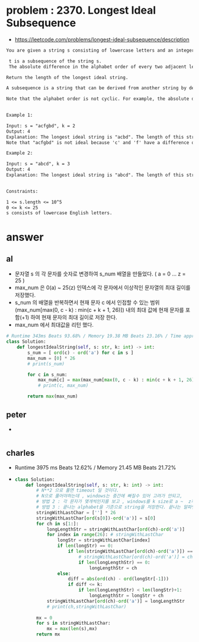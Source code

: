 # problem : 2370. Longest Ideal Subsequence
- https://leetcode.com/problems/longest-ideal-subsequence/description

```txt
You are given a string s consisting of lowercase letters and an integer k. We call a string t ideal if the following conditions are satisfied:

 t is a subsequence of the string s.
 The absolute difference in the alphabet order of every two adjacent letters in t is less than or equal to k.

Return the length of the longest ideal string.

A subsequence is a string that can be derived from another string by deleting some or no characters without changing the order of the remaining characters.

Note that the alphabet order is not cyclic. For example, the absolute difference in the alphabet order of 'a' and 'z' is 25, not 1.
 

Example 1:

Input: s = "acfgbd", k = 2
Output: 4
Explanation: The longest ideal string is "acbd". The length of this string is 4, so 4 is returned.
Note that "acfgbd" is not ideal because 'c' and 'f' have a difference of 3 in alphabet order.

Example 2:

Input: s = "abcd", k = 3
Output: 4
Explanation: The longest ideal string is "abcd". The length of this string is 4, so 4 is returned.
 

Constraints:

1 <= s.length <= 10^5
0 <= k <= 25
s consists of lowercase English letters.
```

# answer

## al
- 문자열 s 의 각 문자를 숫자로 변경하여 s_num 배열을 만들었다. ( a = 0 ... z = 25 )
- max_num 은 0(a) ~ 25(z) 인덱스에 각 문자에서 이상적인 문자열의 최대 길이를 저장했다.
- s_num 의 배열을 반복하면서 현재 문자 c 에서 인접할 수 있는 범위(max_num[max(0, c - k) : min(c + k + 1, 26)]) 내의 최대 값에 현재 문자를 포함(+1) 하여 현재 문자의 최대 길이로 저장 한다.
- max_num 에서 최대값을 리턴 했다.

```python
# Runtime 343ms Beats 93.68% / Memory 19.38 MB Beats 23.16% / Time approximately 2h
class Solution:
    def longestIdealString(self, s: str, k: int) -> int:
        s_num = [ ord(c) - ord('a') for c in s ]
        max_num = [0] * 26
        # print(s_num)

        for c in s_num:
            max_num[c] = max(max_num[max(0, c - k) : min(c + k + 1, 26)]) + 1
            # print(c, max_num)

        return max(max_num)
```


## peter
- 
```python
```


## charles
- Runtime 3975 ms Beats 12.62% / Memory 21.45 MB Beats 21.72%
- ```python
  class Solution:
      def longestIdealString(self, s: str, k: int) -> int:
          # N**2 으로 풀면 timeout 일 것이다.
          # N으로 풀어야하는데 , windows는 중간에 빠질수 있어 고려가 안되고,
          # 방법 2 : 각 문자가 몇개씩인지를 보고 , windows를 k size로 a ~  z까지 옮기면서 그 합이 제일 큰 것을 답으로 하면 될 듯 하다.  (이건 말이 안되는구나. 연속된 두 수 간의 diff 임)
          # 방법 3 : 끝나는 alphabet을 기준으로 string을 저장한다. 끝나는 알파벳으로 끝나는 현재까지 가장 긴 string이 되는 것이다. 다음 새로운 글자가 올때 차이가 밖이라면 해당 문자의 가장 긴 것과 비교해서 삽입 , 차이 안에 들어올때는 기존 것은 놔두고 , 새로 추가되는 문제의 가장 긴 것보다 긴 것인지 check해서 삽입
          stringWithLastChar = [''] * 26
          stringWithLastChar[ord(s[0])-ord('a')] = s[0]
          for ch in s[1:]:
              longLengthStr = stringWithLastChar[ord(ch)-ord('a')]
              for index in range(26): # stringWithLastChar
                  longStr = stringWithLastChar[index]
                  if len(longStr) == 0:
                      if len(stringWithLastChar[ord(ch)-ord('a')]) == 0:
                          # stringWithLastChar[ord(ch)-ord('a')] = ch
                          if len(longLengthStr) == 0:
                              longLengthStr = ch
                  else:
                      diff = abs(ord(ch) - ord(longStr[-1]))
                      if diff <= k:
                          if len(longLengthStr) < len(longStr)+1:
                              longLengthStr = longStr + ch
              stringWithLastChar[ord(ch)-ord('a')] = longLengthStr
              # print(ch,stringWithLastChar)
          
          mx = 0
          for s in stringWithLastChar:
              mx = max(len(s),mx)
          return mx
  ```
